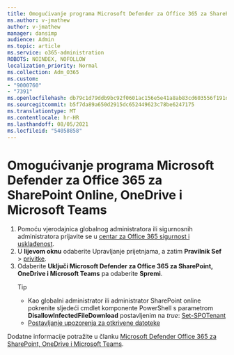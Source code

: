 ```yaml
---
title: Omogućivanje programa Microsoft Defender za Office 365 za SharePoint Online, OneDrive i Microsoft Teams
ms.author: v-jmathew
author: v-jmathew
manager: dansimp
audience: Admin
ms.topic: article
ms.service: o365-administration
ROBOTS: NOINDEX, NOFOLLOW
localization_priority: Normal
ms.collection: Adm_O365
ms.custom:
- "9000760"
- "7391"
ms.openlocfilehash: db79c1d79ddb9bc92f0601ac156e5e41a8ab83cd603556f191d5491cdd5ae2a3
ms.sourcegitcommit: b5f7da89a650d2915dc652449623c78be6247175
ms.translationtype: MT
ms.contentlocale: hr-HR
ms.lasthandoff: 08/05/2021
ms.locfileid: "54058858"
---
```

# <a name="enable-microsoft-defender-for-office-365-for-sharepoint-online-onedrive-and-microsoft-teams"></a>Omogućivanje programa Microsoft Defender za Office 365 za SharePoint Online, OneDrive i Microsoft Teams

1. Pomoću vjerodajnica globalnog administratora ili sigurnosnih administratora prijavite se u [centar za Office 365 sigurnost i usklađenost](https://protection.office.com/).
2. U **lijevom oknu** odaberite Upravljanje prijetnjama, a zatim **Pravilnik Sef**  >  [privitke](https://protection.office.com/safeattachment).
3. Odaberite **Uključi Microsoft Defender za Office 365 za SharePoint, OneDrive i Microsoft Teams** pa odaberite **Spremi**.
    > [!TIP]
    >
    > - Kao globalni administrator ili administrator SharePoint online pokrenite sljedeći cmdlet komponente PowerShell s parametrom **DisallowInfectedFileDownload** postavljenim na *true*: [Set-SPOTenant](https://go.microsoft.com/fwlink/?linkid=2092301)
    > - [Postavljanje upozorenja za otkrivene datoteke](https://go.microsoft.com/fwlink/?linkid=2092110)

Dodatne informacije potražite u članku [Microsoft Defender Office 365 za SharePoint, OneDrive i Microsoft Teams](https://go.microsoft.com/fwlink/?linkid=2092041).
